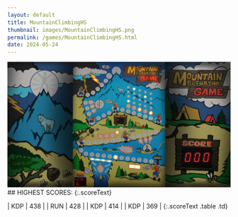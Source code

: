 ```yaml
---
layout: default
title: MountainClimbingHS
thumbnail: images/MountainClimbingHS.png
permalink: /games/MountainClimbingHS.html
date: 2024-05-24
---
```


<img src="../images/MountainClimbingHS.png" class="gameThumbnail img-fluid mx-auto align-middle">
## HIGHEST SCORES:
{:.scoreText}

| KDP | 438 | 
| RUN | 428 | 
| KDP | 414 | 
| KDP | 369 | 
{:.scoreText .table .td}
